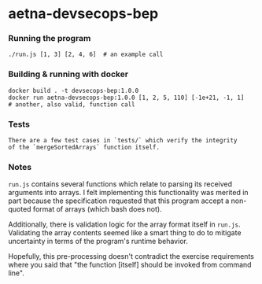 
# aetna-devsecops-bep

### Running the program

    ./run.js [1, 3] [2, 4, 6]  # an example call

### Building & running with docker

    docker build . -t devsecops-bep:1.0.0
    docker run aetna-devsecops-bep:1.0.0 [1, 2, 5, 110] [-1e+21, -1, 1]  
    # another, also valid, function call

### Tests

    There are a few test cases in `tests/` which verify the integrity 
    of the `mergeSortedArrays` function itself.

### Notes

`run.js` contains several functions which relate to parsing its
received arguments into arrays. I felt implementing this functionality
was merited in part because the specification requested that this program 
accept a non-quoted format of arrays (which bash does not). 
    
Additionally, there is validation logic for the array format itself in 
`run.js`. Validating the array contents seemed like a smart thing to do 
to mitigate uncertainty in terms of the program's runtime behavior.

Hopefully, this pre-processing doesn't contradict the exercise requirements where 
you said that "the function [itself] should be invoked from command line".

